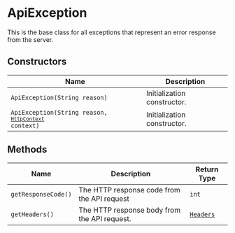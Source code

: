 
# ApiException

This is the base class for all exceptions that represent an error response from the server.

## Constructors

| Name | Description |
|  --- | --- |
| `ApiException(String reason)` | Initialization constructor. |
| <code>ApiException(String reason, [`HttpContext`](../doc/http-context.md) context)</code> | Initialization constructor. |

## Methods

| Name | Description | Return Type |
|  --- | --- | --- |
| `getResponseCode()` | The HTTP response code from the API request | `int` |
| `getHeaders()` | The HTTP response body from the API request. | [`Headers`](../doc/headers.md) |

